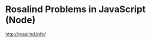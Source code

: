 Rosalind Problems in JavaScript (Node)
======================================

http://rosalind.info/

